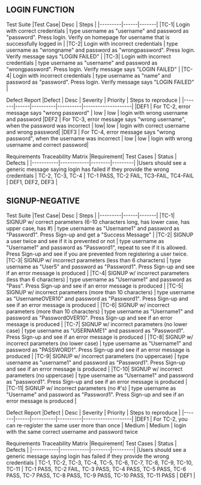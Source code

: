 ## LOGIN FUNCTION

Test Suite
|Test Case| Desc | Steps |
|---------|------|-------|
|TC-1| Login with correct credentials | type username as "username" and password  as "password". Press login. Verify on homepage for username that is successfully logged in | 
|TC-2| Login with incorrect credentials | type username as "wrongname" and password  as "wrongpassword". Press login. Verify message says "LOGIN FAILED" |
|TC-3| Login with incorrect credentials | type username as "username" and password  as "wrongpassword". Press login. Verify message says "LOGIN FAILED" |
|TC-4| Login with incorrect credentials | type username as "name" and password  as "password". Press login. Verify message says "LOGIN FAILED" |



Defect Report
|Defect | Desc | Severity | Priority | Steps to reproduce |
|-------|------|----------|----------|--------------------|
|DEF1   | For TC-2, error message says "wrong password" | low | low | login with wrong username and password
|DEF2   | For TC-3, error message says "wrong username", when the password was incorrect | low| low | login with correct username and wrong password|
|DEF3   | For TC-4, error message says "wrong password", when the username was incorrect | low | low | login with wrong username and correct password|

Requirements Traceability Matrix
|Requirement| Test Cases | Status | Defects |
|-----------|------------|--------|---------|
|Users should see a generic message saying login has failed if they provide the wrong credentials | TC-2, TC-3, TC-4 | TC-1 PASS, TC-2 FAIL, TC3-FAIL, TC4-FAIL | DEF1, DEF2, DEF3 |



## SIGNUP-NEGATIVE
Test Suite
|Test Case| Desc | Steps |
|---------|------|-------|
|TC-1| SIGNUP w/ correct parameters (6-10 characters long, has lower case, has upper case, has #) | type username as "Username1" and password  as "Password1". Press Sign-up and get a "Success Message"  |
|TC-2| SIGNUP a user twice and see if it is prevented or not | type username as "Username1" and password  as "Password1", repeat to see if it is allowed. Press Sign-up and see if you are prevented from registering a user twice. 
|TC-3| SIGNUP w/ incorrect parameters (less than 6 characters) | type username as "User5" and password  as "Password1". Press Sign-up and see if an error message is produced  |
|TC-4| SIGNUP w/ incorrect parameters (less than 6 characters) | type username as "Username1" and password  as "Pass". Press Sign-up and see if an error message is produced  |
|TC-5| SIGNUP w/ incorrect parameters (more than 10 characters) | type username as "UsernameOVER10" and password  as "Password1". Press Sign-up and see if an error message is produced  |
|TC-6| SIGNUP w/ incorrect parameters (more than 10 characters) | type username as "Username1" and password  as "PasswordOVER10". Press Sign-up and see if an error message is produced  |
|TC-7| SIGNUP w/ incorrect parameters (no lower case) | type username as "USERNAME1" and password  as "Password1". Press Sign-up and see if an error message is produced  |
|TC-8| SIGNUP w/ incorrect parameters (no lower case) | type username as "Username1" and password  as "PASSWORD1". Press Sign-up and see if an error message is produced  |
|TC-9| SIGNUP w/ incorrect parameters (no uppercase) | type username as "username1" and password  as "Password1". Press Sign-up and see if an error message is produced  |
|TC-10| SIGNUP w/ incorrect parameters (no uppercase) | type username as "Username1" and password  as "password1". Press Sign-up and see if an error message is produced  |
|TC-11| SIGNUP w/ incorrect parameters (no #'s) | type username as "Username" and password  as "Password1". Press Sign-up and see if an error message is produced  |


Defect Report
|Defect | Desc | Severity | Priority | Steps to reproduce |
|-------|------|----------|----------|--------------------|
|DEF1   | For TC-2, you can re-register the same user more than once | Medium | Medium | login with the same correct username and password twice


Requirements Traceability Matrix
|Requirement| Test Cases | Status | Defects |
|-----------|------------|--------|---------|
|Users should see a generic message saying login has failed if they provide the wrong credentials | TC-1, TC-2, TC-3, TC-4, TC-5, TC-6, TC-7, TC-8, TC-9, TC-10, TC-11 | TC-1 PASS, TC-2 FAIL, TC-3 PASS, TC-4 PASS, TC-5 PASS, TC-6 PASS, TC-7 PASS, TC-8 PASS, TC-9 PASS, TC-10 PASS, TC-11 PASS | DEF1 |

